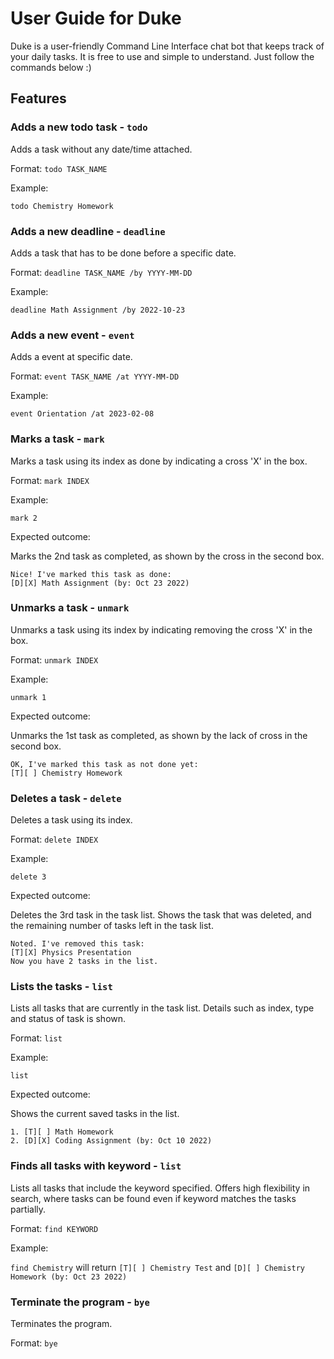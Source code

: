 # User Guide for Duke

Duke is a user-friendly Command Line Interface chat bot that keeps track of your
daily tasks. It is free to use and simple to understand. Just follow the commands
below :)

## Features 

### Adds a new todo task - `todo`

Adds a task without any date/time attached.

Format: `todo TASK_NAME`

Example:

`todo Chemistry Homework`

### Adds a new deadline - `deadline`

Adds a task that has to be done before a specific date.

Format: `deadline TASK_NAME /by YYYY-MM-DD`

Example:

`deadline Math Assignment /by 2022-10-23`

### Adds a new event - `event`

Adds a event at specific date.

Format: `event TASK_NAME /at YYYY-MM-DD`

Example:

`event Orientation /at 2023-02-08`

### Marks a task - `mark`

Marks a task using its index as done by indicating a cross 'X' in the box.

Format: `mark INDEX`

Example:

`mark 2`

Expected outcome:

Marks the 2nd task as completed, as shown by the cross in the second box.

```
Nice! I've marked this task as done:
[D][X] Math Assignment (by: Oct 23 2022)
```

### Unmarks a task - `unmark`

Unmarks a task using its index by indicating removing the cross 'X' in the box.

Format: `unmark INDEX`

Example:

`unmark 1`

Expected outcome:

Unmarks the 1st task as completed, as shown by the lack of cross in the second box.

```
OK, I've marked this task as not done yet:
[T][ ] Chemistry Homework
```

### Deletes a task - `delete`

Deletes a task using its index.

Format: `delete INDEX`

Example:

`delete 3`

Expected outcome:

Deletes the 3rd task in the task list. Shows the task that was deleted, and the remaining number
of tasks left in the task list.

```
Noted. I've removed this task:
[T][X] Physics Presentation
Now you have 2 tasks in the list.
```

### Lists the tasks - `list`

Lists all tasks that are currently in the task list. Details such as index, type and status of
task is shown.

Format: `list`

Example:

`list`

Expected outcome:

Shows the current saved tasks in the list.

```
1. [T][ ] Math Homework
2. [D][X] Coding Assignment (by: Oct 10 2022)
```

### Finds all tasks with keyword - `list`

Lists all tasks that include the keyword specified.
Offers high flexibility in search, where tasks can be found even if
keyword matches the tasks partially.

Format: `find KEYWORD`

Example:

`find Chemistry` will return `[T][ ] Chemistry Test` and
`[D][ ] Chemistry Homework (by: Oct 23 2022)`

### Terminate the program - `bye`

Terminates the program.

Format: `bye`